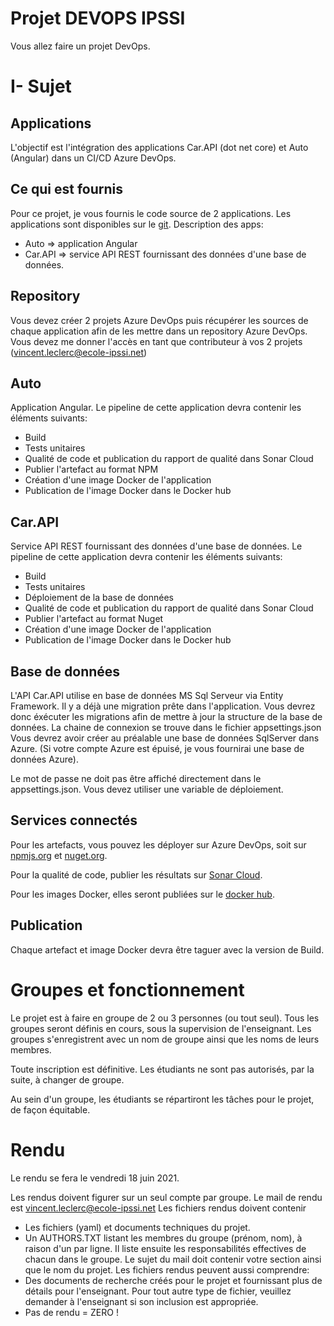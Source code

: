 
# Projet DEVOPS IPSSI

Vous allez faire un projet DevOps.

# I- Sujet

## Applications 

L'objectif est l'intégration des applications Car.API (dot net core) et Auto (Angular) dans un CI/CD Azure DevOps.

## Ce qui est fournis

Pour ce projet, je vous fournis le code source de 2 applications. Les applications sont disponibles sur le [git](https://github.com/bart120/projetipssi).
Description des apps:
- Auto => application Angular
- Car.API => service API REST fournissant des données d'une base de données.

## Repository

Vous devez créer 2 projets Azure DevOps puis récupérer les sources de chaque application afin de les mettre dans un repository Azure DevOps.
Vous devez me donner l'accès en tant que contributeur à vos 2 projets (vincent.leclerc@ecole-ipssi.net)

## Auto

Application Angular.
Le pipeline de cette application devra contenir les éléments suivants:
- Build
- Tests unitaires
- Qualité de code et publication du rapport de qualité dans Sonar Cloud
- Publier l'artefact au format NPM
- Création d'une image Docker de l'application
- Publication de l'image Docker dans le Docker hub

## Car.API

Service API REST fournissant des données d'une base de données.
Le pipeline de cette application devra contenir les éléments suivants:
- Build
- Tests unitaires
- Déploiement de la base de données
- Qualité de code et publication du rapport de qualité dans Sonar Cloud
- Publier l'artefact au format Nuget
- Création d'une image Docker de l'application
- Publication de l'image Docker dans le Docker hub

## Base de données

L'API Car.API utilise en base de données MS Sql Serveur via Entity Framework.
Il y a déjà une migration prête dans l'application. Vous devrez donc éxécuter les migrations afin de mettre à jour la structure de la base de données.
La chaine de connexion se trouve dans le fichier appsettings.json
Vous devrez avoir créer au préalable une base de données SqlServer dans Azure. (Si votre compte Azure est épuisé, je vous fournirai une base de données Azure).

Le mot de passe ne doit pas être affiché directement dans le appsettings.json. Vous devez utiliser une variable de déploiement.

## Services connectés

Pour les artefacts, vous pouvez les déployer sur Azure DevOps, soit sur [npmjs.org](https://www.npmjs.com/) et [nuget.org](https://www.nuget.org/).

Pour la qualité de code, publier les résultats sur [Sonar Cloud](https://sonarcloud.io/).

Pour les images Docker, elles seront publiées sur le [docker hub](https://hub.docker.com/).

## Publication

Chaque artefact et image Docker devra être taguer avec la version de Build.

# Groupes et fonctionnement

Le projet est à faire en groupe de 2 ou 3 personnes (ou tout seul).
Tous les groupes seront définis en cours, sous la supervision de l'enseignant. Les groupes s'enregistrent avec un nom de groupe ainsi que les noms de leurs membres.

Toute inscription est définitive.  Les étudiants ne sont pas autorisés, par la suite, à changer de groupe.

Au sein d'un groupe, les étudiants se répartiront les tâches pour le projet, de façon équitable.

# Rendu

Le rendu se fera le vendredi 18 juin 2021.

Les rendus doivent figurer sur un seul compte par groupe.
Le mail de rendu est vincent.leclerc@ecole-ipssi.net
Les fichiers rendus doivent contenir
  - Les fichiers (yaml) et documents techniques du projet.
  - Un AUTHORS.TXT listant les membres du groupe (prénom, nom), à raison d'un par ligne.  Il liste ensuite les responsabilités effectives de chacun dans le groupe.
Le sujet du mail doit contenir votre section ainsi que le nom du projet.
Les fichiers rendus peuvent aussi comprendre: 
  - Des documents de recherche créés pour le projet et fournissant plus de détails pour l'enseignant.
Pour tout autre type de fichier, veuillez demander à l'enseignant si son inclusion est appropriée.
  - Pas de rendu = ZERO !